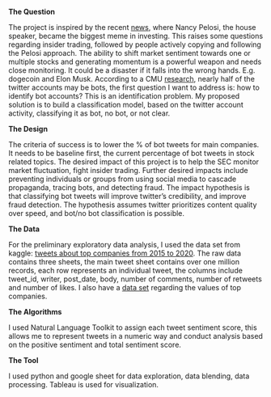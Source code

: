 
**The Question**

The project is inspired by the recent [news](https://markets.businessinsider.com/news/stocks/nancy-pelosi-stock-trades-meme-investing-litquidity-paul-pelosi-alphabet-2021-9), where Nancy Pelosi, the house speaker, became the biggest meme in investing. This raises some questions regarding insider trading, followed by people actively copying and following the Pelosi approach. The ability to shift market sentiment towards one or multiple stocks and generating momentum is a powerful weapon and needs close monitoring. It could be a disaster if it falls into the wrong hands. E.g. dogecoin and Elon Musk. 
According to a CMU [research](https://www.scs.cmu.edu/news/2020/nearly-half-twitter-accounts-discussing-reopening-america-may-be-bots), nearly half of the twitter accounts may be bots, the first question I want to address is: how to identify bot accounts? This is an identification problem. My proposed solution is to build a classification model, based on the twitter account activity, classifying it as bot, no bot, or not clear. 

**The Design**

The criteria of success is to lower the % of bot tweets for main companies. It needs to be baseline first, the current percentage of bot tweets in stock related topics. 
The desired impact of this project is to help the SEC monitor market fluctuation, fight insider trading. Further desired impacts include preventing individuals or groups from using social media to cascade propaganda, tracing bots, and detecting fraud. The impact hypothesis is that classifying bot tweets will improve twitter’s credibility, and improve fraud detection. The hypothesis assumes twitter prioritizes content quality over speed, and bot/no bot classification is possible. 

**The Data**

For the preliminary exploratory data analysis, I used the data set from kaggle: [tweets about top companies from 2015 to 2020](https://www.kaggle.com/omermetinn/tweets-about-the-top-companies-from-2015-to-2020/tasks?taskId=2825). The raw data contains three sheets, the main tweet sheet contains over one million records, each row represents an individual tweet, the columns include tweet_id, writer, post_date, body, number of comments, number of retweets and number of likes.
I also have a [data set](https://www.kaggle.com/omermetinn/values-of-top-nasdaq-copanies-from-2010-to-2020) regarding the values of top companies.

**The Algorithms**

I used Natural Language Toolkit to assign each tweet sentiment score, this allows me to represent tweets in a numeric way and conduct analysis based on the positive sentiment and total sentiment score. 


**The Tool** 

I used python and google sheet for data exploration, data blending, data processing. Tableau is used for visualization.
